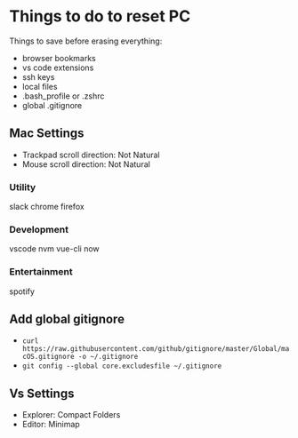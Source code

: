 # Things to do to reset PC

Things to save before erasing everything:

- browser bookmarks
- vs code extensions
- ssh keys
- local files
- .bash_profile or .zshrc
- global .gitignore

## Mac Settings

- Trackpad scroll direction: Not Natural
- Mouse scroll direction: Not Natural

### Utility

slack
chrome
firefox

### Development

vscode
nvm
vue-cli
now

### Entertainment

spotify

## Add global gitignore

- `curl https://raw.githubusercontent.com/github/gitignore/master/Global/macOS.gitignore -o ~/.gitignore`
- `git config --global core.excludesfile ~/.gitignore`

## Vs Settings

- Explorer: Compact Folders
- Editor: Minimap
